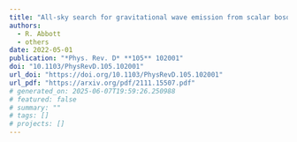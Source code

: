 ```yaml
---
title: "All-sky search for gravitational wave emission from scalar boson clouds around spinning black holes in LIGO O3 data"
authors:
  - R. Abbott
  - others
date: 2022-05-01
publication: "*Phys. Rev. D* **105** 102001"
doi: "10.1103/PhysRevD.105.102001"
url_doi: "https://doi.org/10.1103/PhysRevD.105.102001"
url_pdf: "https://arxiv.org/pdf/2111.15507.pdf"
# generated_on: 2025-06-07T19:59:26.250988
# featured: false
# summary: ""
# tags: []
# projects: []
---
```

